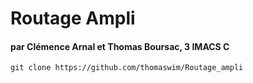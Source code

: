 
# Routage Ampli 
#### par Clémence Arnal et Thomas Boursac, 3 IMACS C

```
git clone https://github.com/thomaswim/Routage_ampli
```
